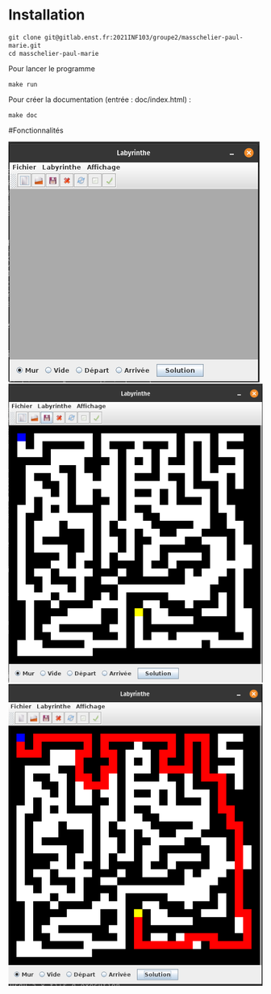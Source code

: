 # Installation

```
git clone git@gitlab.enst.fr:2021INF103/groupe2/masschelier-paul-marie.git
cd masschelier-paul-marie
```
Pour lancer le programme
```
make run
```
Pour créer la documentation (entrée : doc/index.html) :
```
make doc
```

#Fonctionnalités


![](resources/gitlab/interface0.png "Interface de l'application au lancement")
![](resources/gitlab/interface1.png "Labyrinthe")
![](resources/gitlab/interface2.png "Solution du labyrinthe")
